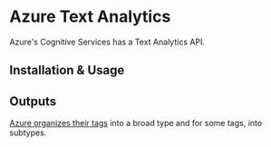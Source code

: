 # Azure Text Analytics

Azure's Cognitive Services has a Text Analytics API.

## Installation & Usage



## Outputs

[Azure organizes their tags](https://docs.microsoft.com/en-us/azure/cognitive-services/text-analytics/how-tos/text-analytics-how-to-entity-linking#supported-types-for-named-entity-recognition) into a broad type and for some tags, into subtypes.